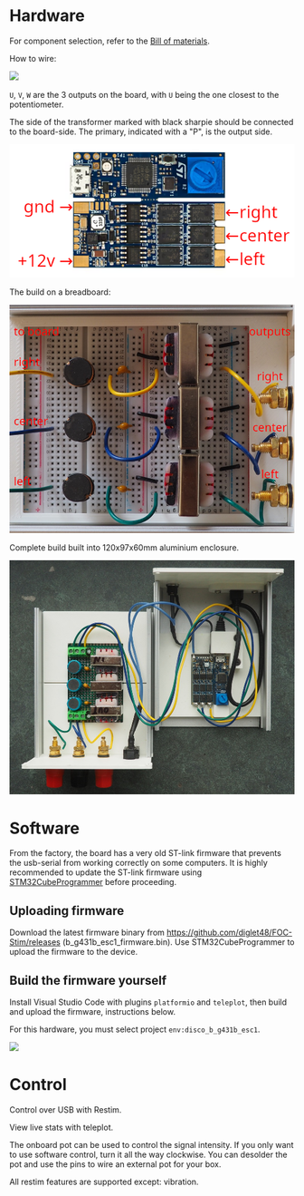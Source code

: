 # Hardware

For component selection, refer to the [Bill of materials](/docs/focstim-v1-BOM.md).

How to wire:

![](/docs/images/schematic.png)


`U`, `V`, `W` are the 3 outputs on the board, with `U` being the one closest to the potentiometer.

The side of the transformer marked with black sharpie should be connected to the board-side.
The primary, indicated with a "P", is the output side.

![](/docs/images/focstim-v1-board.png)

The build on a breadboard:

![](/docs/images/breadboard.jpg)

Complete build built into 120x97x60mm aluminium enclosure.

![](/docs/images/focstim-v1-completed.jpg)


# Software

From the factory, the board has a very old ST-link firmware that prevents the usb-serial from working
correctly on some computers. It is highly recommended to update the ST-link firmware using
[STM32CubeProgrammer](https://www.st.com/en/development-tools/stm32cubeprog.html) before proceeding.

## Uploading firmware

Download the latest firmware binary from https://github.com/diglet48/FOC-Stim/releases (b_g431b_esc1_firmware.bin).
Use STM32CubeProgrammer to upload the firmware to the device.

## Build the firmware yourself

Install Visual Studio Code with plugins `platformio` and `teleplot`,
then build and upload the firmware, instructions below.

For this hardware, you must select project `env:disco_b_g431b_esc1`.

![](/docs/images/pio.png)

# Control

Control over USB with Restim.

View live stats with teleplot.

The onboard pot can be used to control the signal intensity.
If you only want to use software control, turn it all the way clockwise.
You can desolder the pot and use the pins to wire an external pot for your box.

All restim features are supported except: vibration.
